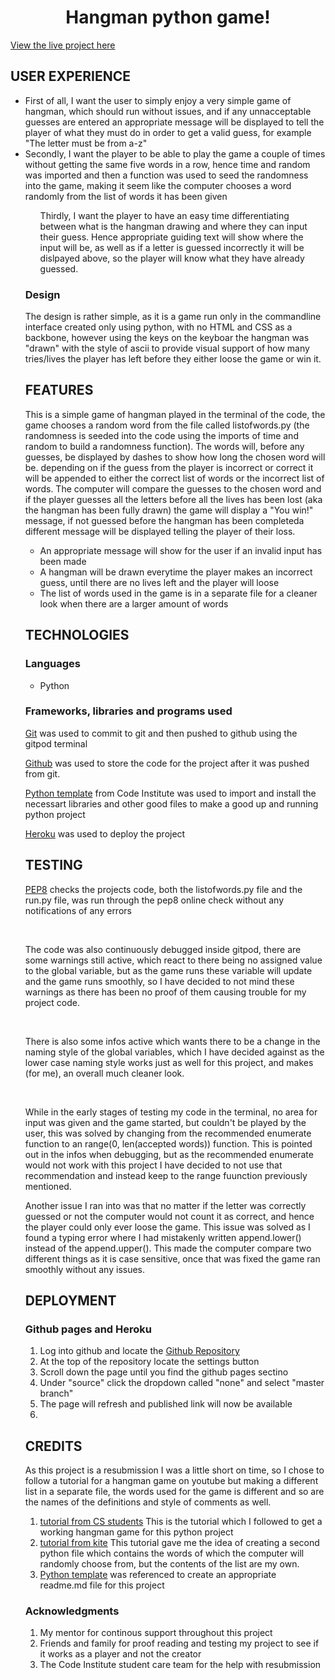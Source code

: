 <h1 align="center"> Hangman python game! </h1>

[View the live project here](https://ebba-strandholm-hangman.herokuapp.com/)

<h2>USER EXPERIENCE</h2>
<p>
    <ul>
    <li>First of all, I want the user to simply enjoy a very simple game of hangman, which should run without issues, and if any unnacceptable guesses are entered an appropriate message will be displayed to tell the player of what they must do in order to get a valid guess, for example "The letter must be from a-z"
    </li>
    <li>Secondly, I want the player to be able to play the game a couple of times without getting the same five words in a row, hence time and random was imported and then a function was used to seed the randomness into the game, making it seem like the computer chooses a word randomly from the list of words it has been given
    </li>
    <ul>Thirdly, I want the player to have an easy time differentiating between what is the hangman drawing and where they can input their guess. Hence appropriate guiding text will show where the input will be, as well as if a letter is guessed incorrectly it will be dislpayed above, so the player will know what they have already guessed.
    </li>
    </ul>
    <h3>Design</h3>
    <p>
    The design is rather simple, as it is a game run only in the commandline interface created only using python, with no HTML and CSS as a backbone, however using the keys on the keyboar the hangman was "drawn" with the style of ascii to provide visual support of how many tries/lives the player has left before they either loose the game or win it.</p>
</p>

<h2>FEATURES</h2>
<p>
This is a simple game of hangman played in the terminal of the code, the game chooses a random word from the file called listofwords.py (the randomness is seeded into the code using the imports of time and random to build a randomness function). The words will, before any guesses, be displayed by dashes to show how long the chosen word will be. depending on if the guess from the player is incorrect or correct it will be appended to either the correct list of words or the incorrect list of words. The computer will compare the guesses to the chosen word and if the player guesses all the letters before all the lives has been lost (aka the hangman has been fully drawn) the game will display a "You win!" message, if not guessed before the hangman has been completeda different message will be displayed telling the player of their loss.
</p>
<ul>
    <li>An appropriate message will show for the user if an invalid input has been made</li>
    <li>A hangman will be drawn everytime the player makes an incorrect guess, until there are no lives left and the player will loose</li>
    <li>The list of words used in the game is in a separate file for a cleaner look when there are a larger amount of words</li>
</ul>

<h2>TECHNOLOGIES</h2>
<section>
    <h3>Languages</h3>
    <ul>
        <li>Python</li>
    </ul>
</section>
<section>
    <h3>Frameworks, libraries and programs used</h3>

[Git](https://git-scm.com/) was used to commit to git and then pushed to github using the gitpod terminal
<br>

[Github](https://github.com/) was used to store the code for the project after it was pushed from git.
<br>
    
[Python template](https://github.com/Code-Institute-Org/python-essentials-template) from Code Institute was used to import and install the necessart libraries and other good files to make a good up and running python project
<br>

[Heroku](https://heroku.com) was used to deploy the project

</section>

<h2>TESTING</h2>

[PEP8](http://pep8online.com/) checks the projects code, both the listofwords.py file and the run.py file, was run through the pep8 online check without any notifications of any errors

<br>

<p>
The code was also continuously debugged inside gitpod, there are some warnings still active, which react to there being no assigned value to the global variable, but as the game runs these variable will update and the game runs smoothly, so I have decided to not mind these warnings as there has been no proof of them causing trouble for my project code. 
</p>

<br>

<p>
There is also some infos active which wants there to be a change in the naming style of the global variables, which I have decided against as the lower case naming style works just as well for this project, and makes (for me), an overall much cleaner look.
</p>

<br>

<p>
While in the early stages of testing my code in the terminal, no area for input was given and the game started, but couldn't be played by the user, this was solved by changing from the recommended enumerate function to an range(0, len(accepted words)) function. This is pointed out in the infos when debugging, but as the recommended enumerate would not work with this project I have decided to not use that recommendation and instead keep to the range fuunction previously mentioned. 
    <p>Another issue I ran into was that no matter if the letter was correctly guessed or not the computer would not count it as correct, and hence the player could only ever loose the game. This issue was solved as I found a typing error where I had mistakenly written append.lower() instead of the append.upper(). This made the computer compare two different things as it is case sensitive, once that was fixed the game ran smoothly without any issues.
    </p>
</p>

<h2>DEPLOYMENT</h2>
<h3>Github pages and Heroku</h3>
<p>

1. Log into github and locate the [Github Repository](https://github.com/EbbaStrandholm/python-portfolio-project)
2. At the top of the repository locate the settings button
3. Scroll down the page until you find the github pages sectino
4. Under "source" click the dropdown called "none" and select "master branch"
5. The page will refresh and published link will now be available
6. 

</p>

<h2>CREDITS</h2>

<p>
As this project is a resubmission I was a little short on time, so I chose to follow a tutorial for a hangman game on youtube but making a different list in a separate file, the words used for the game is different and so are the names of the definitions and style of comments as well.
</p>

1. [tutorial from CS students](https://www.youtube.com/watch?v=ynwB-QfOPRw&t=305s) This is the tutorial which I followed to get a working hangman game for this python project
2. [tutorial from kite](https://www.youtube.com/watch?v=m4nEnsavl6w&t=135s) This tutorial gave me the idea of creating a second python file which contains the words of which the computer will randomly choose from, but the contents of the list are my own.
3. [Python template](https://github.com/Code-Institute-Org/python-essentials-template) was referenced to create an appropriate readme.md file for this project

<h3>Acknowledgments</h3>

1. My mentor for continous support throughout this project
2. Friends and family for proof reading and testing my project to see if it works as a player and not the creator
3. The Code Institute student care team for the help with resubmission
